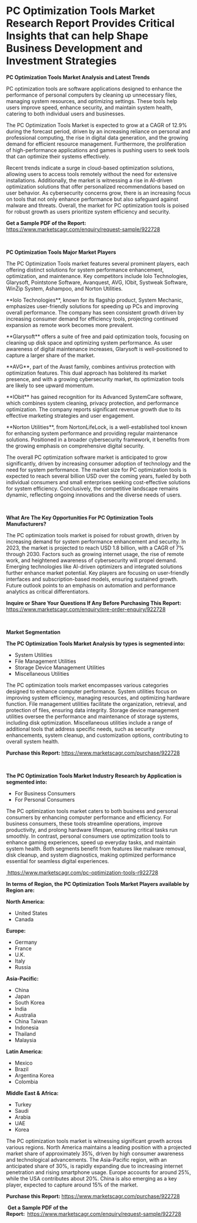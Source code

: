 <p><h1>PC Optimization Tools Market Research Report Provides Critical Insights that can help Shape Business Development and Investment Strategies</h1></p><p><strong>PC Optimization Tools Market Analysis and Latest Trends</strong></p>
<p><p>PC optimization tools are software applications designed to enhance the performance of personal computers by cleaning up unnecessary files, managing system resources, and optimizing settings. These tools help users improve speed, enhance security, and maintain system health, catering to both individual users and businesses.</p><p>The PC Optimization Tools Market is expected to grow at a CAGR of 12.9% during the forecast period, driven by an increasing reliance on personal and professional computing, the rise in digital data generation, and the growing demand for efficient resource management. Furthermore, the proliferation of high-performance applications and games is pushing users to seek tools that can optimize their systems effectively.</p><p>Recent trends indicate a surge in cloud-based optimization solutions, allowing users to access tools remotely without the need for extensive installations. Additionally, the market is witnessing a rise in AI-driven optimization solutions that offer personalized recommendations based on user behavior. As cybersecurity concerns grow, there is an increasing focus on tools that not only enhance performance but also safeguard against malware and threats. Overall, the market for PC optimization tools is poised for robust growth as users prioritize system efficiency and security.</p></p>
<p><strong>Get a Sample PDF of the Report:&nbsp;</strong> <a href="https://www.marketscagr.com/enquiry/request-sample/922728?utm_campaign=2483&utm_medium=2&utm_source=Github&utm_content=ia&utm_term=18042025&utm_id=pc-optimization-tools">https://www.marketscagr.com/enquiry/request-sample/922728</a></p>
<p>&nbsp;</p>
<p><strong>PC Optimization Tools Major Market Players</strong></p>
<p><p>The PC Optimization Tools market features several prominent players, each offering distinct solutions for system performance enhancement, optimization, and maintenance. Key competitors include Iolo Technologies, Glarysoft, Pointstone Software, Avanquest, AVG, IObit, Systweak Software, WinZip System, Ashampoo, and Norton Utilities.</p><p>**Iolo Technologies**, known for its flagship product, System Mechanic, emphasizes user-friendly solutions for speeding up PCs and improving overall performance. The company has seen consistent growth driven by increasing consumer demand for efficiency tools, projecting continued expansion as remote work becomes more prevalent.</p><p>**Glarysoft** offers a suite of free and paid optimization tools, focusing on cleaning up disk space and optimizing system performance. As user awareness of digital maintenance increases, Glarysoft is well-positioned to capture a larger share of the market.</p><p>**AVG**, part of the Avast family, combines antivirus protection with optimization features. This dual approach has bolstered its market presence, and with a growing cybersecurity market, its optimization tools are likely to see upward momentum.</p><p>**IObit** has gained recognition for its Advanced SystemCare software, which combines system cleaning, privacy protection, and performance optimization. The company reports significant revenue growth due to its effective marketing strategies and user engagement.</p><p>**Norton Utilities**, from NortonLifeLock, is a well-established tool known for enhancing system performance and providing regular maintenance solutions. Positioned in a broader cybersecurity framework, it benefits from the growing emphasis on comprehensive digital security.</p><p>The overall PC optimization software market is anticipated to grow significantly, driven by increasing consumer adoption of technology and the need for system performance. The market size for PC optimization tools is expected to reach several billion USD over the coming years, fueled by both individual consumers and small enterprises seeking cost-effective solutions for system efficiency. Conclusively, the competitive landscape remains dynamic, reflecting ongoing innovations and the diverse needs of users.</p></p>
<p>&nbsp;</p>
<p><strong>What Are The Key Opportunities For PC Optimization Tools Manufacturers?</strong></p>
<p><p>The PC optimization tools market is poised for robust growth, driven by increasing demand for system performance enhancement and security. In 2023, the market is projected to reach USD 1.8 billion, with a CAGR of 7% through 2030. Factors such as growing internet usage, the rise of remote work, and heightened awareness of cybersecurity will propel demand. Emerging technologies like AI-driven optimizers and integrated solutions further enhance market potential. Key players are focusing on user-friendly interfaces and subscription-based models, ensuring sustained growth. Future outlook points to an emphasis on automation and performance analytics as critical differentiators.</p></p>
<p><strong>Inquire or Share Your Questions If Any Before Purchasing This Report:</strong> <a href="https://www.marketscagr.com/enquiry/pre-order-enquiry/922728?utm_campaign=2483&utm_medium=2&utm_source=Github&utm_content=ia&utm_term=18042025&utm_id=pc-optimization-tools">https://www.marketscagr.com/enquiry/pre-order-enquiry/922728</a></p>
<p>&nbsp;</p>
<p><strong>Market Segmentation</strong></p>
<p><strong>The PC Optimization Tools Market Analysis by types is segmented into:</strong></p>
<p><ul><li>System Utilities</li><li>File Management Utilities</li><li>Storage Device Management Utilities</li><li>Miscellaneous Utilities</li></ul></p>
<p><p>The PC optimization tools market encompasses various categories designed to enhance computer performance. System utilities focus on improving system efficiency, managing resources, and optimizing hardware function. File management utilities facilitate the organization, retrieval, and protection of files, ensuring data integrity. Storage device management utilities oversee the performance and maintenance of storage systems, including disk optimization. Miscellaneous utilities include a range of additional tools that address specific needs, such as security enhancements, system cleanup, and customization options, contributing to overall system health.</p></p>
<p><strong>Purchase this Report:&nbsp;</strong><a href="https://www.marketscagr.com/purchase/922728?utm_campaign=2483&utm_medium=2&utm_source=Github&utm_content=ia&utm_term=18042025&utm_id=pc-optimization-tools">https://www.marketscagr.com/purchase/922728</a></p>
<p>&nbsp;</p>
<p><strong>The PC Optimization Tools Market Industry Research by Application is segmented into:</strong></p>
<p><ul><li>For Business Consumers</li><li>For Personal Consumers</li></ul></p>
<p><p>The PC optimization tools market caters to both business and personal consumers by enhancing computer performance and efficiency. For business consumers, these tools streamline operations, improve productivity, and prolong hardware lifespan, ensuring critical tasks run smoothly. In contrast, personal consumers use optimization tools to enhance gaming experiences, speed up everyday tasks, and maintain system health. Both segments benefit from features like malware removal, disk cleanup, and system diagnostics, making optimized performance essential for seamless digital experiences.</p></p>
<p><a href="https://www.marketscagr.com/pc-optimization-tools-r922728?utm_campaign=2483&utm_medium=2&utm_source=Github&utm_content=ia&utm_term=18042025&utm_id=pc-optimization-tools">&nbsp;https://www.marketscagr.com/pc-optimization-tools-r922728</a></p>
<p><strong>In terms of Region, the PC Optimization Tools Market Players available by Region are:</strong></p>
<p>
    <p> <strong> North America: </strong>
        <ul>
            <li>United States</li>
            <li>Canada</li>
        </ul>
        </p> 
    <p> <strong> Europe: </strong>
        <ul>
            <li>Germany</li>
            <li>France</li>
            <li>U.K.</li>
            <li>Italy</li>
            <li>Russia</li>
        </ul>
        </p> 
    <p> <strong> Asia-Pacific: </strong>
        <ul>
            <li>China</li>
            <li>Japan</li>
            <li>South Korea</li>
            <li>India</li>
            <li>Australia</li>
            <li>China Taiwan</li>
            <li>Indonesia</li>
            <li>Thailand</li>
            <li>Malaysia</li>
        </ul>
        </p> 
    <p> <strong> Latin America: </strong>
        <ul>
            <li>Mexico</li>
            <li>Brazil</li>
            <li>Argentina Korea</li>
            <li>Colombia</li>
        </ul>
        </p> 
    <p> <strong> Middle East & Africa: </strong>
        <ul>
            <li>Turkey</li>
            <li>Saudi</li>
            <li>Arabia</li>
            <li>UAE</li>
            <li>Korea</li>
        </ul>
    </p>
    </p>
<p><p>The PC optimization tools market is witnessing significant growth across various regions. North America maintains a leading position with a projected market share of approximately 35%, driven by high consumer awareness and technological advancements. The Asia-Pacific region, with an anticipated share of 30%, is rapidly expanding due to increasing internet penetration and rising smartphone usage. Europe accounts for around 25%, while the USA contributes about 20%. China is also emerging as a key player, expected to capture around 15% of the market.</p></p>
<p><strong>Purchase this Report: </strong><a href="https://www.marketscagr.com/purchase/922728?utm_campaign=2483&utm_medium=2&utm_source=Github&utm_content=ia&utm_term=18042025&utm_id=pc-optimization-tools">https://www.marketscagr.com/purchase/922728</a></p>
<p>&nbsp;<strong>Get a Sample PDF of the Report:&nbsp;&nbsp;</strong><a href="https://www.marketscagr.com/enquiry/request-sample/922728?utm_campaign=2483&utm_medium=2&utm_source=Github&utm_content=ia&utm_term=18042025&utm_id=pc-optimization-tools">https://www.marketscagr.com/enquiry/request-sample/922728</a></p>
<p><strong></strong></p>
<p><p></p><p></p><p></p></p>